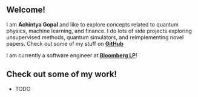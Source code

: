 ## Welcome!

I am **Achintya Gopal** and like to explore concepts related to quantum physics, machine learning, and finance. I do lots of side projects exploring unsupervised methods, quantum simulators, and reimplementing novel papers. Check out some of my stuff on **[GitHub](https://www.github.com/achintyagopal)**

I am currently a software engineer at **[Bloomberg LP](https://www.bloomberg.com)**!

## Check out some of my work!

* TODO
